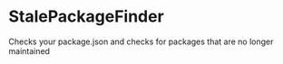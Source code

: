 # StalePackageFinder
Checks your package.json and checks for packages that are no longer maintained 
